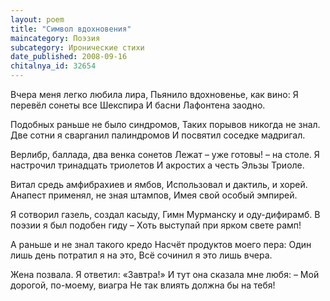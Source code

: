 ```yaml
---
layout: poem
title: "Символ вдохновения"
maincategory: Поэзия
subcategory: Иронические стихи
date_published: 2008-09-16
chitalnya_id: 32654
---
```




Вчера меня легко любила лира,
Пьянило вдохновенье, как вино:
Я перевёл сонеты все Шекспира
И басни Лафонтена заодно.

Подобных раньше не было синдромов,
Таких порывов никогда не знал.
Две сотни я сварганил палиндромов
И посвятил соседке мадригал.

Верлибр, баллада, два венка сонетов
Лежат – уже готовы! – на столе.
Я настрочил тринадцать триолетов
И акростих а честь Эльзы Триоле.

Витал средь амфибрахиев и ямбов,
Использовал и дактиль, и хорей.
Анапест применял, не зная штампов,
Имея свой особый эмпирей.

Я сотворил газель, создал касыду,
Гимн Мурманску и оду-дифирамб.
В поэзии я был подобен гиду –
Хоть выступай при ярком свете рамп!

А раньше и не знал такого кредо
Насчёт продуктов моего пера:
Один лишь день потратил я на это,
Всё сочинил я это лишь вчера.

Жена позвала. Я ответил: «Завтра!»
И тут она сказала мне любя:
– Мой дорогой, по-моему, виагра
Не так влиять должна бы на тебя!






